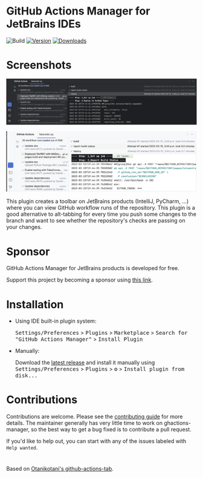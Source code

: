 GitHub Actions Manager for JetBrains IDEs
=========================================

![Build](https://github.com/cunla/ghactions-manager/workflows/Build/badge.svg)
[![Version](https://img.shields.io/jetbrains/plugin/v/com.dsoftware.ghtoolbar.svg)](https://plugins.jetbrains.com/plugin/19347-github-actions-toolbar)
[![Downloads](https://img.shields.io/jetbrains/plugin/d/com.dsoftware.ghtoolbar.svg)](https://plugins.jetbrains.com/plugin/19347-github-actions-toolbar)

# Screenshots
![](docs/screenshot-new-ui-dark.png)

![](docs/screenshot-new-ui-light.png)


<!-- Plugin description -->
This plugin creates a toolbar on JetBrains products (IntelliJ, PyCharm, ...) 
where you can view GitHub workflow runs of the repository.
This plugin is a good alternative to alt-tabbing for every time you push 
some changes to the branch and want to see whether the repository's checks 
are passing on your changes.


# Sponsor
GitHub Actions Manager for JetBrains products is developed for free.

Support this project by becoming a sponsor using [this link](https://github.com/sponsors/cunla).


# Installation

- Using IDE built-in plugin system:

  <kbd>Settings/Preferences</kbd> >
  <kbd>Plugins</kbd> >
  <kbd>Marketplace</kbd> >
  <kbd>Search for "GitHub Actions Manager"</kbd> >
  <kbd>Install Plugin</kbd>

- Manually:

  Download the [latest release](https://github.com/cunla/ghactions-manager/releases/latest) and install it manually using
  <kbd>Settings/Preferences</kbd> > <kbd>Plugins</kbd> > <kbd>⚙️</kbd> > <kbd>Install plugin from disk...</kbd>


<!-- Plugin description end -->

# Contributions
Contributions are welcome. Please see the
[contributing guide](https://github.com/cunla/ghactions-manager//blob/master/.github/CONTRIBUTING.md) for more details.
The maintainer generally has very little time to work on ghactions-manager, so the
best way to get a bug fixed is to contribute a pull request.

If you'd like to help out, you can start with any of the issues
labeled with `Help wanted`.

# 
Based on [Otanikotani's github-actions-tab](https://github.com/Otanikotani/view-github-actions-idea-plugin).
